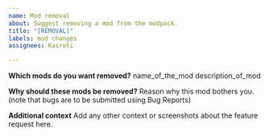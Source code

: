 ```yaml
---
name: Mod removal
about: Suggest removing a mod from the modpack.
title: "[REMOVAL]"
labels: mod changes
assignees: Kasreti

---
```


**Which mods do you want removed?**
name_of_the_mod
description_of_mod

**Why should these mods be removed?**
Reason why this mod bothers you. (note that bugs are to be submitted using Bug Reports)

**Additional context**
Add any other context or screenshots about the feature request here.
